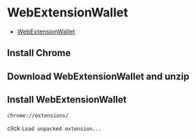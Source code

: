 # WebExtensionWallet

* [WebExtensionWallet](https://github.com/ChengOrangeJu/WebExtensionWallet)


## Install Chrome


## Download WebExtensionWallet and unzip


## Install WebExtensionWallet

```
chrome://extensions/
```

click `Load unpacked extension...`

